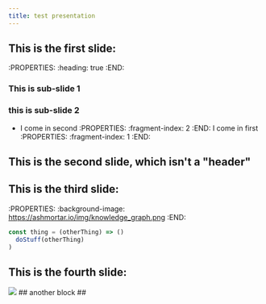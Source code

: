 ```yaml
---
title: test presentation
---
```


## This is the first slide:
:PROPERTIES:
:heading: true
:END:
### This is sub-slide 1
### this is sub-slide 2
- I come in second :PROPERTIES:
:fragment-index: 2
:END:
I come in first :PROPERTIES:
:fragment-index: 1 
:END:
## This is the second slide, which isn't a "header"
## This is the third slide:
:PROPERTIES:
:background-image: https://ashmortar.io/img/knowledge_graph.png
:END:

```javascript
const thing = (otherThing) => ()
  doStuff(otherThing)
)
```
## This is the fourth slide:
<img src="https://ashmortar.io/img/knowledge_graph.png" />
## another block
##
